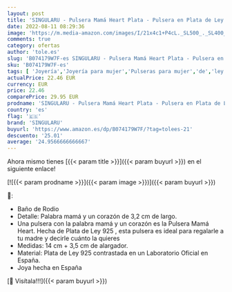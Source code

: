 ```yaml
---
layout: post
title: 'SINGULARU - Pulsera Mamá Heart Plata - Pulsera en Plata de Ley 925 con Acabado Baño de Rodio - Talla Unica - Largo de cadena 17 5 cm - Joyas para Mujer - Varios Acabados'
date: 2022-08-11 08:29:36
image: 'https://m.media-amazon.com/images/I/21x4c1+P4cL._SL500_._SL400_.jpg'
comments: true
category: ofertas
author: 'tole.es'
slug: 'B074179W7F-es SINGULARU - Pulsera Mamá Heart Plata - Pulsera en Plata de...'
sku: 'B074179W7F-es'
tags: [ 'Joyería','Joyería para mujer','Pulseras para mujer','de','ley','plata','singularu','🇪🇸', ]
actualPrice: 22.46 EUR
currency: EUR
price: 22.46
comparePrice: 29.95 EUR
prodname: 'SINGULARU - Pulsera Mamá Heart Plata - Pulsera en Plata de Ley 925 con Acabado Baño de Rodio - Talla Unica - Largo de cadena 17 5 cm - Joyas para Mujer - Varios Acabados'
country: 'es'
flag: '🇪🇸'
brand: 'SINGULARU'
buyurl: 'https://www.amazon.es/dp/B074179W7F/?tag=tolees-21'
descuento: '25.01'
average: '24.9566666666667'
---
```


Ahora mismo tienes [{{< param title >}}]({{< param buyurl >}}) en el siguiente enlace!

[![{{< param prodname >}}]({{< param image >}})]({{< param buyurl >}})

🔎:

- Baño de Rodio
- Detalle: Palabra mamá y un corazón de 3,2 cm de largo.
- Una pulsera con la palabra mamá y un corazón es la Pulsera Mamá Heart. Hecha de Plata de Ley 925 , esta pulsera es ideal para regalarle a tu madre y decirle cuánto la quieres
- Medidas: 14 cm + 3,5 cm de alargador.
- Material: Plata de Ley 925 contrastada en un Laboratorio Oficial en España.
- Joya hecha en España

[🛒 Visítala!!!]({{< param buyurl >}})
